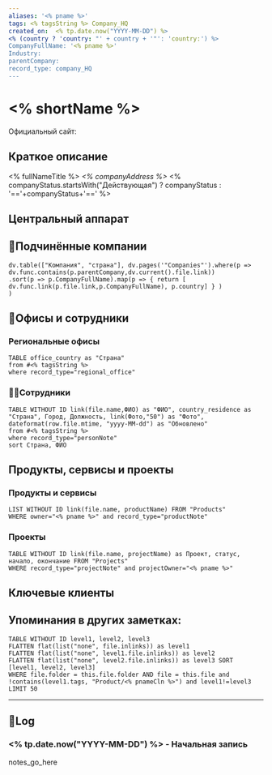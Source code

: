 ```yaml
---
aliases: '<% pname %>'
tags: <% tagsString %> Company_HQ
created_on:  <% tp.date.now("YYYY-MM-DD") %>
<% (country ? 'country: "' + country + '"': 'country:') %>
CompanyFullName: '<% pname %>'
Industry:
parentCompany:
record_type: company_HQ
---
```


# <% shortName %>

Официальный сайт: 

## Краткое описание
<% fullNameTitle %>
*<% companyAddress %>*
<% companyStatus.startsWith("Действующая") ?  companyStatus : '=='+companyStatus+'=='  %>

## Центральный аппарат

## 📇Подчинённые компании
```dataviewjs
dv.table(["Компания", "страна"], dv.pages('"Companies"').where(p => dv.func.contains(p.parentCompany,dv.current().file.link))
.sort(p => p.CompanyFullName).map(p => { return [ dv.func.link(p.file.link,p.CompanyFullName), p.country] } )
)
```

## 💼Офисы и сотрудники

### Региональные офисы
```dataview
TABLE office_country as "Страна"
from #<% tagsString %> 
where record_type="regional_office"
```

### 👨‍💼Сотрудники 

```dataview
TABLE WITHOUT ID link(file.name,ФИО) as "ФИО", country_residence as "Страна", Город, Должность, link(Фото,"50") as "Фото", dateformat(row.file.mtime, "yyyy-MM-dd") as "Обновлено"
from #<% tagsString %> 
where record_type="personNote"
sort Страна, ФИО
```


## Продукты, сервисы и проекты
### Продукты и сервисы
```dataview
LIST WITHOUT ID link(file.name, productName) FROM "Products"
WHERE owner="<% pname %>" and record_type="productNote"
```
### Проекты
```dataview
TABLE WITHOUT ID link(file.name, projectName) as Проект, статус, начало, окончание FROM "Projects"
WHERE record_type="projectNote" and projectOwner="<% pname %>"
```

## Ключевые клиенты

## Упоминания в других заметках:
```dataview
TABLE WITHOUT ID level1, level2, level3
FLATTEN flat(list("none", file.inlinks)) as level1
FLATTEN flat(list("none", level1.file.inlinks)) as level2 
FLATTEN flat(list("none", level2.file.inlinks)) as level3 SORT [level1, level2, level3]
WHERE file.folder = this.file.folder AND file = this.file and !contains(level1.tags, "Product/<% pnameCln %>") and level1!=level3
LIMIT 50
```

---
## 📝Log

### <% tp.date.now("YYYY-MM-DD") %> - Начальная запись
notes_go_here
